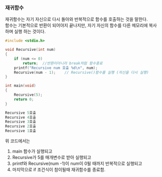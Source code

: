 ### 재귀함수

재귀함수는 자기 자신으로 다시 돌아와 반복적으로 함수를 호출하는 것을 말한다.  
함수는 기본적으로 반환이 되어야지 끝나지만, 자기 자신의 함수를 다른 메모리에 복사하며 실행 하는 것이다.

```c
#include <stdio.h>

void Recursive(int num)
{
    if (num <= 0)
        return;  //반환이아니라 break처럼 함수종료
    printf("Recursive num 호출 %d\n", num);
    Recursive(num - 1);    // Recursive()함수를 실행 (자신을 다시 실행)
}

int main(void)
{
    Recursive(5);
    return 0;
}
```

```c
Recursive 5호출
Recursive 4호출
Recursive 3호출
Recursive 2호출
Recursive 1호출
```

위 코드에서는 

1. main 함수가 실행되고
2. Recursive가 5를 매개변수로 받아 실행되고
3. printf와 Recursive(num -1)이 num이 0될 때까지 반복적으로 실행되고
4. 마지막으로 if 조건식이 참이될때 재귀함수를 종료함.
